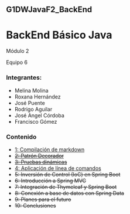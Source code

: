 ## G1DWJavaF2_BackEnd
# BackEnd Básico Java

Módulo 2

Equipo 6

### Integrantes:

* Melina Molina
* Roxana Hernández
* José Puente
* Rodrigo Aguilar
* José Angel Córdoba
* Francisco Gómez 

### Contenido

* [1: Compilación de markdown](postwork1/)
* ~~[2: Patrón Decorador]()~~
* ~~[3: Pruebas dinámicas]()~~
* [4: Aplicación de línea de comandos](postwork4/)
* ~~5: Inversión de Control (IoC) en Spring Boot~~
* ~~6: Introducción a Spring MVC~~
* ~~7: Integración de Thymeleaf y Spring Boot~~
* ~~8: Conexión a base de datos con Spring Data~~
* ~~9: Planes para el futuro~~
* ~~10: Conclusiones~~